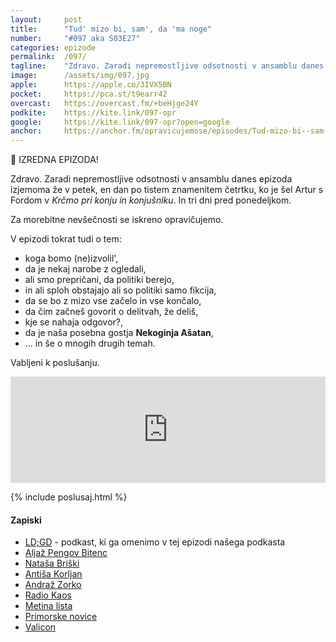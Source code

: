 ```yaml
---
layout: 	post
title:  	"Tud' mizo bi, sam', da 'ma noge"
number: 	"#097 aka S03E27"
categories:	epizode
permalink:	/097/
tagline: 	"Zdravo. Zaradi nepremostljive odsotnosti v ansamblu danes epizoda izjemoma že v petek, en dan po tistem znamenitem četrtku, ko je šel Artur s Fordom v pivnico gledat soočenje."
image:		/assets/img/097.jpg
apple:		https://apple.co/3IVX5BN
pocket:		https://pca.st/t9earr42
overcast:	https://overcast.fm/+beHjge24Y
podkite:	https://kite.link/097-opr
google:		https://kite.link/097-opr?open=google
anchor:		https://anchor.fm/opravicujemose/episodes/Tud-mizo-bi--sam--da-ma-noge-e1gi8hi
---
```


🚨 IZREDNA EPIZODA! 

Zdravo. Zaradi nepremostljive odsotnosti v ansamblu danes epizoda izjemoma že v petek, en dan po tistem znamenitem četrtku, ko je šel Artur s Fordom v _Krčmo pri konju in konjušniku_. In tri dni pred ponedeljkom. 

Za morebitne nevšečnosti se iskreno opravičujemo. 

V epizodi tokrat tudi o tem:
- koga bomo (ne)izvolil',
- da je nekaj narobe z ogledali,
- ali smo prepričani, da politiki berejo, 
- in ali sploh obstajajo ali so politiki samo fikcija,
- da se bo z mizo vse začelo in vse končalo,
- da čim začneš govorit o delitvah, že deliš,
- kje se nahaja odgovor?,
- da je naša posebna gostja **Nekoginja Ašatan**,
- ... in še o mnogih drugih temah. 

Vabljeni k poslušanju.

<iframe src="https://www.listennotes.com/podcasts/opravičujemo-se-za/tud-mizo-bi-sam-da-ma-noge-UYT-mEhZxsW/embed/" height="170px" width="100%" style="width: 1px; min-width: 100%;" loading="lazy" frameborder="0" scrolling="no"></iframe>

{% include poslusaj.html %}

#### Zapiski

- [LD;GD](https://metinalista.si/ldgd-087-na-prazen-zelodec-ni-lustno/) - podkast, ki ga omenimo v tej epizodi našega podkasta
- [Aljaž Pengov Bitenc](https://twitter.com/pengovsky)
- [Nataša Briški](https://twitter.com/DC43)
- [Antiša Korljan](https://twitter.com/AntisaKorljan)
- [Andraž Zorko](https://twitter.com/Andrazus)
- [Radio Kaos](http://www.radiokaos.info/)
- [Metina lista](https://metinalista.si/)
- [Primorske novice](https://www.primorske.si/)
- [Valicon](https://www.valicon.net/)